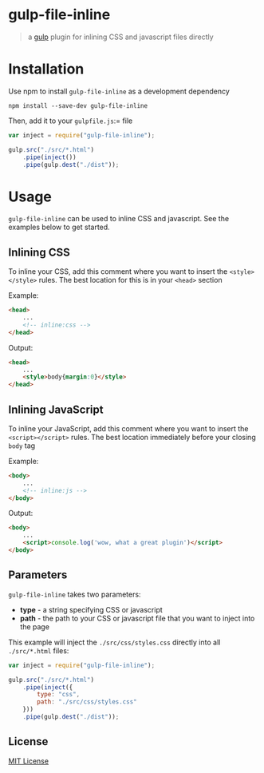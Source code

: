 
# gulp-file-inline

> a [gulp](https://github.com/wearefractal/gulp) plugin for inlining CSS and javascript files directly

# Installation

Use npm to install `gulp-file-inline` as a development dependency

```shell
npm install --save-dev gulp-file-inline
```

Then, add it to your `gulpfile.js`:= file

```javascript
var inject = require("gulp-file-inline");

gulp.src("./src/*.html")
	.pipe(inject())
	.pipe(gulp.dest("./dist"));
```

# Usage
`gulp-file-inline` can be used to inline CSS and javascript. See the examples below to get started.

## Inlining CSS
To inline your CSS, add this comment where you want to insert the `<style></style>` rules. The best location for this is in your `<head>` section

Example:
```html
<head>
	...
	<!-- inline:css -->
</head>
```
Output:
```html
<head>
	...
	<style>body{margin:0}</style>
</head>
```

## Inlining JavaScript
To inline your JavaScript, add this comment where you want to insert the `<script></script>` rules. The best location immediately before your closing `body` tag

Example:
```html
<body>
	...
	<!-- inline:js -->
</body>
```
Output:
```html
<body>
	...
	<script>console.log('wow, what a great plugin')</script>
</body>
```

## Parameters
`gulp-file-inline` takes two parameters:

- **type** - a string specifying CSS or javascript
- **path** - the path to your CSS or javascript file that you want to inject into the page

This example will inject the `./src/css/styles.css` directly into all `./src/*.html` files:
```javascript
var inject = require("gulp-file-inline");

gulp.src("./src/*.html")
	.pipe(inject({
		type: "css",
		path: "./src/css/styles.css"
	}))
	.pipe(gulp.dest("./dist"));
```

## License

[MIT License](http://en.wikipedia.org/wiki/MIT_License)
